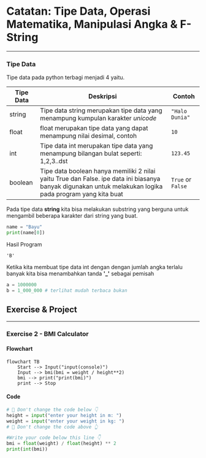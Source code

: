# Catatan: Tipe Data, Operasi Matematika, Manipulasi Angka & F-String

---
### Tipe Data
Tipe data pada python terbagi menjadi 4 yaitu.<br>

| Tipe Data | Deskripsi                                                                                                                                                | Contoh            |
|-----------|----------------------------------------------------------------------------------------------------------------------------------------------------------|-------------------|
| string    | Tipe data string merupakan tipe data yang menampung kumpulan karakter _unicode_                                                                          | `"Halo Dunia"`    |
| float     | float merupakan tipe data yang dapat menampung nilai desimal, contoh                                                                                     | `10`              |
| int       | Tipe data int merupakan tipe data yang menampung bilangan bulat seperti: 1,2,3..dst                                                                      | `123.45`          |
| boolean   | Tipe data boolean hanya memiliki 2 nilai yaitu True dan False. ipe data ini biasanya banyak digunakan untuk melakukan logika pada program yang kita buat | `True` or `False` |

Pada tipe data **string** kita bisa melakukan substring yang berguna untuk mengambil beberapa karakter dari string yang buat.
```python
name = "Bayu"
print(name[0])
```
Hasil Program
```pycon
'B'
```
Ketika kita membuat tipe data int dengan dengan jumlah angka terlalu banyak kita bisa menambahkan tanda **'_'** sebagai pemisah
```python
a = 1000000
b = 1_000_000 # terlihat mudah terbaca bukan
```


## Exercise & Project

---

### Exercise 2 - BMI Calculator
#### Flowchart
```mermaid
flowchart TB
    Start --> Input("input(console)")
    Input --> bmi(bmi = weight / height**2)
    bmi --> print("print(bmi)")
    print --> Stop
```
#### Code
```python
# 🚨 Don't change the code below 👇
height = input("enter your height in m: ")
weight = input("enter your weight in kg: ")
# 🚨 Don't change the code above 👆

#Write your code below this line 👇
bmi = float(weight) / float(height) ** 2
print(int(bmi))
```
